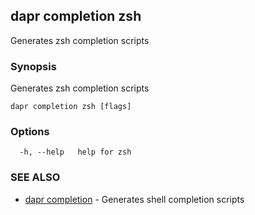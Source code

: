 ## dapr completion zsh

Generates zsh completion scripts

### Synopsis

Generates zsh completion scripts

```
dapr completion zsh [flags]
```

### Options

```
  -h, --help   help for zsh
```

### SEE ALSO

* [dapr completion](dapr_completion.md)	 - Generates shell completion scripts

